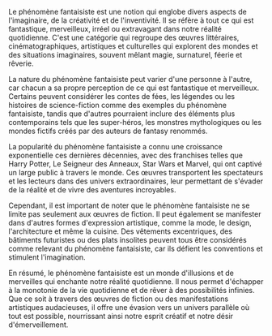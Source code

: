 Le phénomène fantaisiste est une notion qui englobe divers aspects de l'imaginaire, de la créativité et de l'inventivité. Il se réfère à tout ce qui est fantastique, merveilleux, irréel ou extravagant dans notre réalité quotidienne. C'est une catégorie qui regroupe des œuvres littéraires, cinématographiques, artistiques et culturelles qui explorent des mondes et des situations imaginaires, souvent mêlant magie, surnaturel, féerie et rêverie.

La nature du phénomène fantaisiste peut varier d'une personne à l'autre, car chacun a sa propre perception de ce qui est fantastique et merveilleux. Certains peuvent considérer les contes de fées, les légendes ou les histoires de science-fiction comme des exemples du phénomène fantaisiste, tandis que d'autres pourraient inclure des éléments plus contemporains tels que les super-héros, les monstres mythologiques ou les mondes fictifs créés par des auteurs de fantasy renommés.

La popularité du phénomène fantaisiste a connu une croissance exponentielle ces dernières décennies, avec des franchises telles que Harry Potter, Le Seigneur des Anneaux, Star Wars et Marvel, qui ont captivé un large public à travers le monde. Ces œuvres transportent les spectateurs et les lecteurs dans des univers extraordinaires, leur permettant de s'évader de la réalité et de vivre des aventures incroyables.

Cependant, il est important de noter que le phénomène fantaisiste ne se limite pas seulement aux œuvres de fiction. Il peut également se manifester dans d'autres formes d'expression artistique, comme la mode, le design, l'architecture et même la cuisine. Des vêtements excentriques, des bâtiments futuristes ou des plats insolites peuvent tous être considérés comme relevant du phénomène fantaisiste, car ils défient les conventions et stimulent l'imagination.

En résumé, le phénomène fantaisiste est un monde d'illusions et de merveilles qui enchante notre réalité quotidienne. Il nous permet d'échapper à la monotonie de la vie quotidienne et de rêver à des possibilités infinies. Que ce soit à travers des œuvres de fiction ou des manifestations artistiques audacieuses, il offre une évasion vers un univers parallèle où tout est possible, nourrissant ainsi notre esprit créatif et notre désir d'émerveillement.